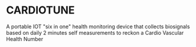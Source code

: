 # CARDIOTUNE
A portable IOT "six in one" health monitoring device that collects biosignals based on daily 2 minutes self measurements to reckon a Cardio Vascular Health Number
